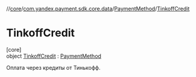 //[core](../../../../index.md)/[com.yandex.payment.sdk.core.data](../../index.md)/[PaymentMethod](../index.md)/[TinkoffCredit](index.md)

# TinkoffCredit

[core]\
object [TinkoffCredit](index.md) : [PaymentMethod](../index.md)

Оплата через кредиты от Тинькофф.

